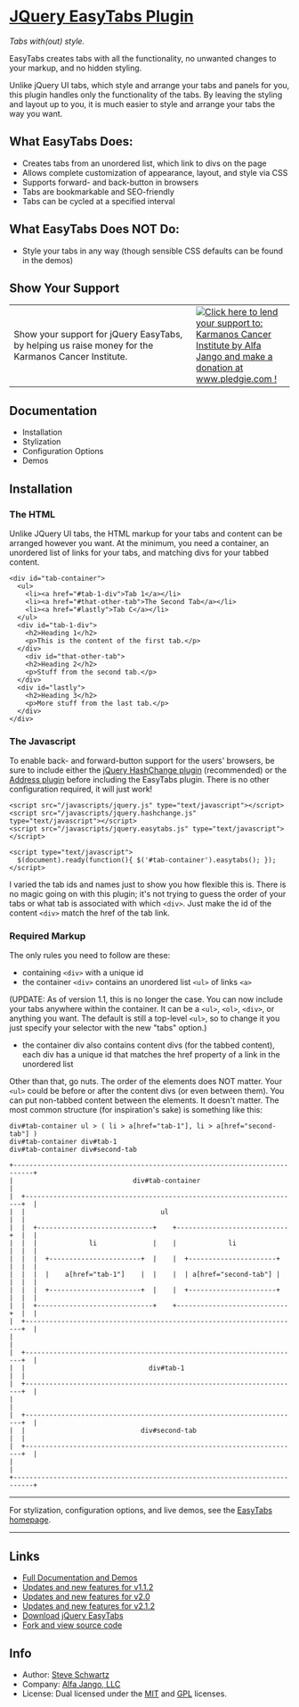 # [JQuery EasyTabs Plugin](http://www.alfajango.com/blog/jquery-easytabs-plugin/)

*Tabs with(out) style.*

EasyTabs creates tabs with all the functionality, no unwanted changes
to your markup, and no hidden styling.

Unlike jQuery UI tabs, which style and arrange your tabs and panels for you, this plugin handles only the functionality of the tabs. By leaving the styling and layout up to you, it is much easier to style and arrange your tabs the way you want.

## What EasyTabs Does:

* Creates tabs from an unordered list, which link to divs on the page
* Allows complete customization of appearance, layout, and style via CSS
* Supports forward- and back-button in browsers
* Tabs are bookmarkable and SEO-friendly
* Tabs can be cycled at a specified interval

## What EasyTabs Does NOT Do:

* Style your tabs in any way (though sensible CSS defaults can be found
  in the demos)

## Show Your Support

<table style="width: 100%;">
<tr>
<td>
Show your support for jQuery EasyTabs, by helping us raise money for the Karmanos Cancer
Institute.
</td>
<td style="text-align: left; width: 35%;">
<a href='http://pledgie.com/campaigns/15528'><img alt='Click here to lend your support to: Karmanos Cancer Institute by Alfa Jango and make a donation at www.pledgie.com !' src='http://pledgie.com/campaigns/15528.png?skin_name=chrome' border='0' /></a>
</td>
</tr>
</table>

## Documentation

* Installation
* Stylization
* Configuration Options
* Demos

## Installation

### The HTML

Unlike JQuery UI tabs, the HTML markup for your tabs and content can be arranged however you want. At the minimum, you need a container, an unordered list of links for your tabs, and matching divs for your tabbed content.

    <div id="tab-container">
      <ul>
        <li><a href="#tab-1-div">Tab 1</a></li>
        <li><a href="#that-other-tab">The Second Tab</a></li>
        <li><a href="#lastly">Tab C</a></li>
      </ul>
      <div id="tab-1-div">
        <h2>Heading 1</h2>
        <p>This is the content of the first tab.</p>
      </div>
        <div id="that-other-tab">
        <h2>Heading 2</h2>
        <p>Stuff from the second tab.</p>
      </div>
      <div id="lastly">
        <h2>Heading 3</h2>
        <p>More stuff from the last tab.</p>
      </div>
    </div>

### The Javascript

To enable back- and forward-button support for the users' browsers, be sure to include either the [jQuery HashChange plugin](http://benalman.com/projects/jquery-hashchange-plugin/) (recommended) or the [Address plugin](http://www.asual.com/jquery/address/docs/) before including the EasyTabs plugin. There is no other configuration required, it will just work!

    <script src="/javascripts/jquery.js" type="text/javascript"></script> 
    <script src="/javascripts/jquery.hashchange.js" type="text/javascript"></script> 
    <script src="/javascripts/jquery.easytabs.js" type="text/javascript"></script>  
    
    <script type="text/javascript"> 
      $(document).ready(function(){ $('#tab-container').easytabs(); });
    </script> 

I varied the tab ids and names just to show you how flexible this is. There is no magic going on with this plugin; it's not trying to guess the order of your tabs or what tab is associated with which `<div>`. Just make the id of the content `<div>` match the href of the tab link.

### Required Markup

The only rules you need to follow are these:

* containing `<div>` with a unique id
* the container `<div>` contains an unordered list `<ul>` of links `<a>`

(UPDATE: As of version 1.1, this is no longer the case. You can now include your tabs anywhere within the container. It can be a `<ul>`, `<ol>`, `<div>`, or anything you want. The default is still a top-level `<ul>`, so to change it you just specify your selector with the new "tabs" option.)

* the container div also contains content divs (for the tabbed content), each div has a unique id that matches the href property of a link in the unordered list

Other than that, go nuts. The order of the elements does NOT matter. Your `<ul>` could be before or after the content divs (or even between them). You can put non-tabbed content between the elements. It doesn't matter. The most common structure (for inspiration's sake) is something like this:

    div#tab-container ul > ( li > a[href="tab-1"], li > a[href="second-tab"] )
    div#tab-container div#tab-1
    div#tab-container div#second-tab

    +---------------------------------------------------------------------------+
    |                              div#tab-container                            |
    |  +---------------------------------------------------------------------+  |
    |  |                                  ul                                 |  |
    |  |  +-----------------------------+    +----------------------------+  |  |
    |  |  |             li              |    |             li             |  |  |
    |  |  |  +-----------------------+  |    |  +----------------------+  |  |  |
    |  |  |  |    a[href="tab-1"]    |  |    |  | a[href="second-tab"] |  |  |  |
    |  |  |  +-----------------------+  |    |  +----------------------+  |  |  |
    |  |  +-----------------------------+    +----------------------------+  |  |
    |  +---------------------------------------------------------------------+  |
    |                                                                           |
    |  +---------------------------------------------------------------------+  |
    |  |                               div#tab-1                             |  |
    |  +---------------------------------------------------------------------+  |
    |                                                                           |
    |  +---------------------------------------------------------------------+  |
    |  |                             div#second-tab                          |  |
    |  +---------------------------------------------------------------------+  |
    |                                                                           |
    +---------------------------------------------------------------------------+

-------------------------------------------------------------------------------------------

For stylization, configuration options, and live demos, see the [EasyTabs homepage](http://www.alfajango.com/blog/jquery-easytabs-plugin/).

-------------------------------------------------------------------------------------------

## Links

* [Full Documentation and Demos](http://www.alfajango.com/blog/jquery-easytabs-plugin/)
* [Updates and new features for v1.1.2](http://www.alfajango.com/blog/jquery-easytabs-plugin-now-more-flexible-and-usable)
* [Updates and new features for v2.0](http://www.alfajango.com/blog/jquery-easytabs-plugin-v2)
* [Updates and new features for v2.1.2](http://www.alfajango.com/blog/jquery-easytabs-plugin-v2-1-2/)
* [Download jQuery EasyTabs](http://plugins.jquery.com/project/easytabs)
* [Fork and view source code](http://github.com/JangoSteve/jQuery-EasyTabs)

## Info

* Author: [Steve Schwartz](https://github.com/JangoSteve)
* Company: [Alfa Jango, LLC](http://www.alfajango.com)
* License: Dual licensed under the [MIT](http://www.opensource.org/licenses/mit-license.php) and [GPL](http://www.gnu.org/licenses/gpl.html) licenses.
